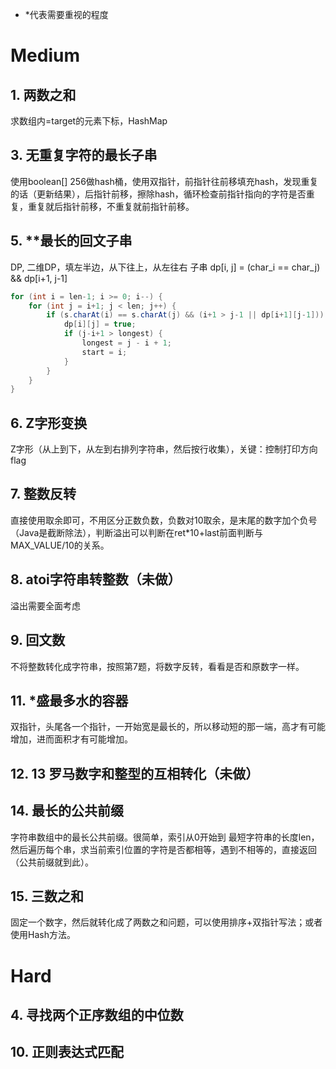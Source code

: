 - *代表需要重视的程度

# Medium
## 1. 两数之和
求数组内=target的元素下标，HashMap

## 3. 无重复字符的最长子串
使用boolean[] 256做hash桶，使用双指针，前指针往前移填充hash，发现重复的话（更新结果），后指针前移，擦除hash，循环检查前指针指向的字符是否重复，重复就后指针前移，不重复就前指针前移。

## 5. **最长的回文子串
DP, 二维DP，填左半边，从下往上，从左往右 子串 dp[i, j] = (char_i == char_j) && dp[i+1, j-1]
```Java
for (int i = len-1; i >= 0; i--) {
    for (int j = i+1; j < len; j++) {
        if (s.charAt(i) == s.charAt(j) && (i+1 > j-1 || dp[i+1][j-1])) {
            dp[i][j] = true;
            if (j-i+1 > longest) {
                longest = j - i + 1;
                start = i;
            }
        }
    }
}
```
## 6. Z字形变换
Z字形（从上到下，从左到右排列字符串，然后按行收集），关键：控制打印方向 flag 

## 7. 整数反转
直接使用取余即可，不用区分正数负数，负数对10取余，是末尾的数字加个负号（Java是截断除法），判断溢出可以判断在ret*10+last前面判断与MAX_VALUE/10的关系。

## 8. atoi字符串转整数（未做）
溢出需要全面考虑

## 9. 回文数
不将整数转化成字符串，按照第7题，将数字反转，看看是否和原数字一样。

## 11. *盛最多水的容器
双指针，头尾各一个指针，一开始宽是最长的，所以移动短的那一端，高才有可能增加，进而面积才有可能增加。

## 12. 13 罗马数字和整型的互相转化（未做）

## 14. 最长的公共前缀
字符串数组中的最长公共前缀。很简单，索引从0开始到 最短字符串的长度len，然后遍历每个串，求当前索引位置的字符是否都相等，遇到不相等的，直接返回（公共前缀就到此）。

## 15. 三数之和
固定一个数字，然后就转化成了两数之和问题，可以使用排序+双指针写法；或者使用Hash方法。

# Hard
## 4. 寻找两个正序数组的中位数

## 10. 正则表达式匹配
